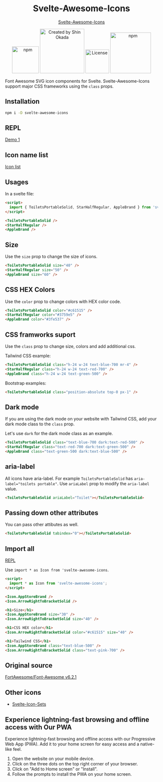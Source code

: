 <h1 align="center">Svelte-Awesome-Icons</h1>
<p align="center">
<a href="https://svelte-awesome-icons.codewithshin.com/" rel="nofollow">Svelte-Awesome-Icons</a>
</p>

<p align="center">
<a href="https://www.npmjs.com/package/svelte-awesome-icons" rel="nofollow"><img src="https://img.shields.io/npm/v/svelte-awesome-icons" alt="npm" width="88"></a>
<a href="https://twitter.com/shinokada" rel="nofollow"><img src="https://img.shields.io/badge/created%20by-@shinokada-4BBAAB.svg" alt="Created by Shin Okada" width="146"></a>
<a href="https://opensource.org/licenses/MIT" rel="nofollow"><img src="https://img.shields.io/github/license/shinokada/svelte-awesome-icons" alt="License"  width="78"></a>
<a href="https://www.npmjs.com/package/svelte-awesome-icons" rel="nofollow"><img src="https://img.shields.io/npm/dw/svelte-awesome-icons.svg" alt="npm" width="134"></a>
</p>


Font Awesome SVG icon components for Svelte. Svelte-Awesome-Icons support major CSS frameworks using the `class` props.

## Installation

```bash
npm i -D svelte-awesome-icons
```

## REPL

[Demo 1](https://svelte.dev/repl/901754e21a0a4c97ab49832fce77619d)

## Icon name list

[Icon list](https://github.com/shinokada/svelte-awesome-icons/blob/main/icon-list.md)

## Usages

In a svelte file:

```html
<script>
  import { ToiletsPortableSolid, StarHalfRegular, AppleBrand } from 'svelte-awesome-icons';
</script>

<ToiletsPortableSolid />
<StarHalfRegular />
<AppleBrand />
```

## Size

Use the `size` prop to change the size of icons.

```html
<ToiletsPortableSolid size="40" />
<StarHalfRegular size="50" />
<AppleBrand size="60" />
```

## CSS HEX Colors

Use the `color` prop to change colors with HEX color code.

```html
<ToiletsPortableSolid color="#c61515" />
<StarHalfRegular color="#3759e5" />
<AppleBrand color="#3fe537" />
```

## CSS framworks suport

Use the `class` prop to change size, colors and add additional css.

Tailwind CSS example:

```html
<ToiletsPortableSolid class="h-24 w-24 text-blue-700 mr-4" />
<StarHalfRegular class="h-24 w-24 text-red-700" />
<AppleBrand class="h-24 w-24 text-green-500" />
```

Bootstrap examples:

```html
<ToiletsPortableSolid class="position-absolute top-0 px-1" />
```

## Dark mode

If you are using the dark mode on your website with Tailwind CSS, add your dark mode class to the `class` prop.

Let's use `dark` for the dark mode class as an example.

```html
<ToiletsPortableSolid class="text-blue-700 dark:text-red-500" />
<StarHalfRegular class="text-red-700 dark:text-green-500" />
<AppleBrand class="text-green-500 dark:text-blue-500" />
```

## aria-label

All icons have aria-label. For example `ToiletsPortableSolid` has `aria-label="toilets portable"`.
Use `ariaLabel` prop to modify the `aria-label` value.

```html
<ToiletsPortableSolid ariaLabel="Toilet"></ToiletsPortableSolid>
```

## Passing down other attributes

You can pass other attibutes as well.

```html
<ToiletsPortableSolid tabindex="0"></ToiletsPortableSolid>
```

## Import all

[REPL](https://svelte.dev/repl/c0045886b264408fba13f1de70c42932?version=3.48.0)

Use `import * as Icon from 'svelte-awesome-icons`.

```html
<script>
  import * as Icon from 'svelte-awesome-icons';
</script>

<Icon.AppStoreBrand />
<Icon.ArrowRightToBracketSolid />

<h1>Size</h1>
<Icon.AppStoreBrand size="30" />
<Icon.ArrowRightToBracketSolid size="40" />

<h1>CSS HEX color</h1>
<Icon.ArrowRightToBracketSolid color="#c61515" size="40" />

<h1>Tailwind CSS</h1>
<Icon.AppStoreBrand class="text-blue-500" />
<Icon.ArrowRightToBracketSolid class="text-pink-700" />
```

## Original source

[FortAwesome/Font-Awesome v6.2.1](https://github.com/FortAwesome/Font-Awesome/tree/6.x/svgs)

## Other icons

- [Svelte-Icon-Sets](https://svelte-svg-icons.vercel.app/)


## Experience lightning-fast browsing and offline access with Our PWA

Experience lightning-fast browsing and offline access with our Progressive Web App (PWA). Add it to your home screen for easy access and a native-like feel.

1. Open the website on your mobile device.
2. Click on the three dots on the top right corner of your browser.
3. Click on "Add to Home screen" or "Install".
4. Follow the prompts to install the PWA on your home screen.